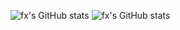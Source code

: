 ![fx's GitHub stats](https://github-readme-stats.vercel.app/api?username=felipeogawaz&show=reviews,discussions_started,discussions_answered,prs_merged,prs_merged_percentage)
![fx's GitHub stats](https://github-readme-stats.vercel.app/api?username=felipeogawaz&show_icons=true)
